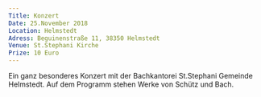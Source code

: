 ```yaml
---
Title: Konzert
Date: 25.November 2018
Location: Helmstedt
Adress: Beguinenstraße 11, 38350 Helmstedt
Venue: St.Stephani Kirche
Prize: 10 Euro
---
```

Ein ganz besonderes Konzert mit der Bachkantorei St.Stephani Gemeinde Helmstedt. Auf dem Programm stehen Werke von Schütz und Bach.